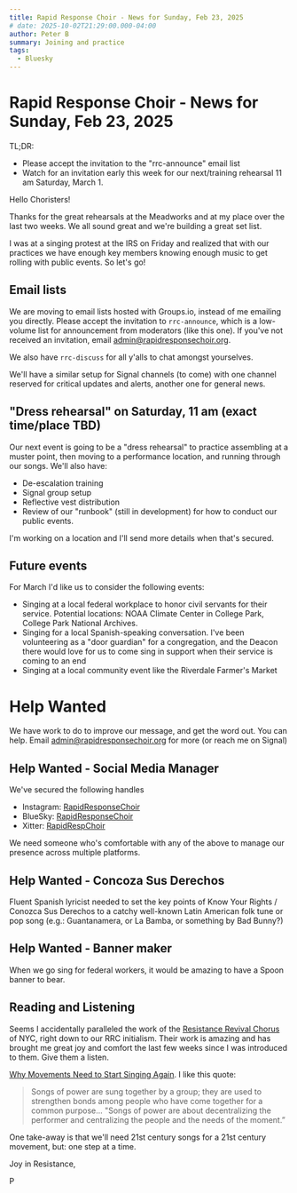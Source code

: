 ```yaml
---
title: Rapid Response Choir - News for Sunday, Feb 23, 2025
# date: 2025-10-02T21:29:00.000-04:00
author: Peter B
summary: Joining and practice
tags:
  - Bluesky
---
```


# Rapid Response Choir - News for Sunday, Feb 23, 2025

TL;DR:

- Please accept the invitation to the "rrc-announce" email list
- Watch for an invitation early this week for our next/training rehearsal 11 am Saturday, March 1.

Hello Choristers!

Thanks for the great rehearsals at the Meadworks 
and at my place over the last two weeks. We all sound great and we're building a great
set list.

I was at a singing protest at the IRS on Friday and realized that with our practices
we have enough key members knowing enough music to get rolling with public events. So let's go!

## Email lists

We are moving to email lists hosted with Groups.io, instead of me emailing you directly.
Please accept the invitation to `rrc-announce`, which is a low-volume list for announcement
from moderators (like this one). If you've not received an invitation, 
email admin@rapidresponsechoir.org.

We also have `rrc-discuss` for all y'alls to chat amongst yourselves. 

We'll have a similar setup for Signal channels (to come) with one channel reserved
for critical updates and alerts, another one for general news. 

## "Dress rehearsal" on Saturday, 11 am (exact time/place TBD)

Our next event is going to be a "dress rehearsal" to practice assembling
at a muster point, then moving to a performance location, and running 
through our songs. We'll also have:

- De-escalation training
- Signal group setup
- Reflective vest distribution
- Review of our "runbook" (still in development) for how to conduct our public events.

I'm working on a location and I'll send more details when that's secured. 

## Future events

For March I'd like us to consider the following events:

- Singing at a local federal workplace to honor civil servants for their service. Potential
locations: NOAA Climate Center in College Park, College Park National Archives. 
- Singing for a local Spanish-speaking conversation. I've been volunteering as a 
"door guardian" for a congregation, and the Deacon there would love for us to come
sing in support when their service is coming to an end
- Singing at a local community event like the Riverdale Farmer's Market

# Help Wanted

We have work to do to improve our message, and get the word out. You can help.  Email admin@rapidresponsechoir.org  for more (or reach me on Signal)

## Help Wanted - Social Media Manager

We've secured the following handles
- Instagram: [RapidResponseChoir](https://www.instagram.com/rapidresponsechoir)
- BlueSky: [RapidResponseChoir](https://bsky.app/profile/rapidresponsechoir.bsky.social)
- Xitter: [RapidRespChoir](https://x.com/RapidRespChoir)

We need someone who's comfortable with any of the above to manage our presence across multiple platforms.

## Help Wanted - Concoza Sus Derechos

Fluent Spanish lyricist needed to set the key points of Know Your Rights / Conozca Sus Derechos 
to a catchy well-known Latin American folk tune or pop song (e.g.: Guantanamera, or La Bamba, or something by Bad Bunny?)

## Help Wanted - Banner maker

When we go sing for federal workers, it would be amazing to have a
Spoon banner to bear.

## Reading and Listening

Seems I accidentally paralleled the work of the [Resistance Revival Chorus](https://www.resistancerevivalchorus.com/) of NYC, right
down to our RRC initialism. Their work is amazing and has brought me great joy and comfort the last
few weeks since I was introduced to them. Give them a listen.

[Why Movements Need to Start Singing Again](https://inthesetimes.com/article/why-movements-need-to-start-singing-again). I like this quote:

> Songs of power are sung together by a group; they are used to strengthen bonds among people who have come together for a common purpose... "​​Songs of power are about decentralizing the performer and centralizing the people and the needs of the moment.”

One take-away is that we'll need 21st century songs for a 21st century movement, but: one step at a time.

Joy in Resistance,

P
